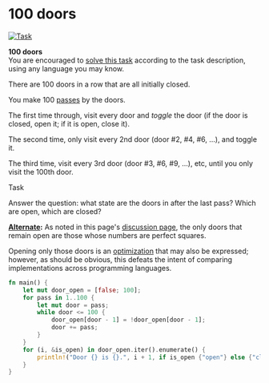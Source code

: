 # 100 doors

[![Task](http://rosettacode.org/mw/images/thumb/b/ba/Rcode-button-task-crushed.png/64px-Rcode-button-task-crushed.png)](http://rosettacode.org/wiki/Category:Solutions_by_Programming_Task "Category:Solutions by Programming Task")

**100 doors**  
You are encouraged to  [solve this task](http://rosettacode.org/wiki/Rosetta_Code:Solve_a_Task "Rosetta Code:Solve a Task")  according to the task description, using any language you may know.

There are 100 doors in a row that are all initially closed.

You make 100  [passes](http://rosettacode.org/wiki/Rosetta_Code:Multiple_passes "Rosetta Code:Multiple passes")  by the doors.

The first time through, visit every door and _toggle_ the door (if the door is closed, open it; if it is open, close it).

The second time, only visit every 2nd  door (door #2, #4, #6, ...), and toggle it.

The third time, visit every 3rd  door (door #3, #6, #9, ...), etc, until you only visit the 100th  door.

  

Task

Answer the question: what state are the doors in after the last pass? Which are open, which are closed?

  
**[Alternate](http://rosettacode.org/wiki/Rosetta_Code:Extra_credit "Rosetta Code:Extra credit"):**  As noted in this page's [discussion page](http://rosettacode.org/wiki/Talk:100_doors "Talk:100 doors"), the only doors that remain open are those whose numbers are perfect squares.

Opening only those doors is an [optimization](http://rosettacode.org/wiki/Rosetta_Code:Optimization "Rosetta Code:Optimization")  that may also be expressed; however, as should be obvious, this defeats the intent of comparing implementations across programming languages.


```rust
fn main() {
    let mut door_open = [false; 100];
    for pass in 1..100 {
        let mut door = pass;
        while door <= 100 {
            door_open[door - 1] = !door_open[door - 1];
            door += pass;
        }
    }
    for (i, &is_open) in door_open.iter().enumerate() {
        println!("Door {} is {}.", i + 1, if is_open {"open"} else {"closed"});
    }
}
```